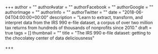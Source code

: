 +++
author = ""
authorAvatar = ""
authorFacebook = ""
authorGoogle = ""
authorImage = ""
authorInfo = ""
authorTwitter = ""
date = "2018-06-04T04:00:00+00:00"
description = "Learn to extract, transform, and interpret data from the IRS 990 e-file dataset, a corpus of over two million tax returns from hundreds of thousands of nonprofits since 2010."
draft = true
tags = []
thumbnail = ""
title = "The IRS 990 e-file dataset: getting to the chocolatey center of data deliciousness"

+++
